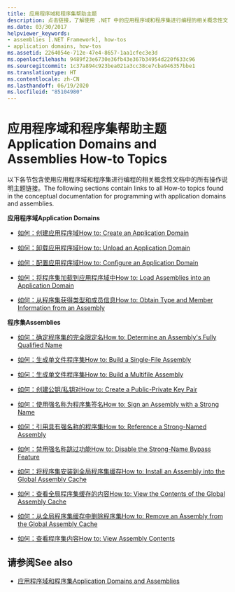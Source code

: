```yaml
---
title: 应用程序域和程序集帮助主题
description: 点击链接，了解使用 .NET 中的应用程序域和程序集进行编程的相关概念性文档中的用法主题。
ms.date: 03/30/2017
helpviewer_keywords:
- assemblies [.NET Framework], how-tos
- application domains, how-tos
ms.assetid: 2264054e-712e-47e4-8657-1aa1cfec3e3d
ms.openlocfilehash: 9489f23e6730e36fb43e367b34954d220f633c96
ms.sourcegitcommit: 1c37a894c923bea021a3cc38ce7cba946357bbe1
ms.translationtype: HT
ms.contentlocale: zh-CN
ms.lasthandoff: 06/19/2020
ms.locfileid: "85104980"
---
```

# <a name="application-domains-and-assemblies-how-to-topics"></a><span data-ttu-id="73459-103">应用程序域和程序集帮助主题</span><span class="sxs-lookup"><span data-stu-id="73459-103">Application Domains and Assemblies How-to Topics</span></span>
<span data-ttu-id="73459-104">以下各节包含使用应用程序域和程序集进行编程的相关概念性文档中的所有操作说明主题链接。</span><span class="sxs-lookup"><span data-stu-id="73459-104">The following sections contain links to all How-to topics found in the conceptual documentation for programming with application domains and assemblies.</span></span>  
  
 <span data-ttu-id="73459-105">**应用程序域**</span><span class="sxs-lookup"><span data-stu-id="73459-105">**Application Domains**</span></span>  
  
- [<span data-ttu-id="73459-106">如何：创建应用程序域</span><span class="sxs-lookup"><span data-stu-id="73459-106">How to: Create an Application Domain</span></span>](how-to-create-an-application-domain.md)  
  
- [<span data-ttu-id="73459-107">如何：卸载应用程序域</span><span class="sxs-lookup"><span data-stu-id="73459-107">How to: Unload an Application Domain</span></span>](how-to-unload-an-application-domain.md)  
  
- [<span data-ttu-id="73459-108">如何：配置应用程序域</span><span class="sxs-lookup"><span data-stu-id="73459-108">How to: Configure an Application Domain</span></span>](how-to-configure-an-application-domain.md)  
  
- [<span data-ttu-id="73459-109">如何：将程序集加载到应用程序域中</span><span class="sxs-lookup"><span data-stu-id="73459-109">How to: Load Assemblies into an Application Domain</span></span>](how-to-load-assemblies-into-an-application-domain.md)  
  
- [<span data-ttu-id="73459-110">如何：从程序集获得类型和成员信息</span><span class="sxs-lookup"><span data-stu-id="73459-110">How to: Obtain Type and Member Information from an Assembly</span></span>](../reflection-and-codedom/get-type-member-information.md)  
  
 <span data-ttu-id="73459-111">**程序集**</span><span class="sxs-lookup"><span data-stu-id="73459-111">**Assemblies**</span></span>  
  
- [<span data-ttu-id="73459-112">如何：确定程序集的完全限定名</span><span class="sxs-lookup"><span data-stu-id="73459-112">How to: Determine an Assembly's Fully Qualified Name</span></span>](../../standard/assembly/find-fully-qualified-name.md)  
  
- [<span data-ttu-id="73459-113">如何：生成单文件程序集</span><span class="sxs-lookup"><span data-stu-id="73459-113">How to: Build a Single-File Assembly</span></span>](build-single-file-assembly.md)  
  
- [<span data-ttu-id="73459-114">如何：生成单文件程序集</span><span class="sxs-lookup"><span data-stu-id="73459-114">How to: Build a Multifile Assembly</span></span>](build-multifile-assembly.md)  
  
- [<span data-ttu-id="73459-115">如何：创建公钥/私钥对</span><span class="sxs-lookup"><span data-stu-id="73459-115">How to: Create a Public-Private Key Pair</span></span>](../../standard/assembly/create-public-private-key-pair.md)  
  
- [<span data-ttu-id="73459-116">如何：使用强名称为程序集签名</span><span class="sxs-lookup"><span data-stu-id="73459-116">How to: Sign an Assembly with a Strong Name</span></span>](../../standard/assembly/sign-strong-name.md)  
  
- [<span data-ttu-id="73459-117">如何：引用具有强名称的程序集</span><span class="sxs-lookup"><span data-stu-id="73459-117">How to: Reference a Strong-Named Assembly</span></span>](../../standard/assembly/reference-strong-named.md)  
  
- [<span data-ttu-id="73459-118">如何：禁用强名称跳过功能</span><span class="sxs-lookup"><span data-stu-id="73459-118">How to: Disable the Strong-Name Bypass Feature</span></span>](../../standard/assembly/disable-strong-name-bypass-feature.md)  
  
- [<span data-ttu-id="73459-119">如何：将程序集安装到全局程序集缓存</span><span class="sxs-lookup"><span data-stu-id="73459-119">How to: Install an Assembly into the Global Assembly Cache</span></span>](install-assembly-into-gac.md)  
  
- [<span data-ttu-id="73459-120">如何：查看全局程序集缓存的内容</span><span class="sxs-lookup"><span data-stu-id="73459-120">How to: View the Contents of the Global Assembly Cache</span></span>](how-to-view-the-contents-of-the-gac.md)  
  
- [<span data-ttu-id="73459-121">如何：从全局程序集缓存中删除程序集</span><span class="sxs-lookup"><span data-stu-id="73459-121">How to: Remove an Assembly from the Global Assembly Cache</span></span>](how-to-remove-an-assembly-from-the-gac.md)  
  
- [<span data-ttu-id="73459-122">如何：查看程序集内容</span><span class="sxs-lookup"><span data-stu-id="73459-122">How to: View Assembly Contents</span></span>](../../standard/assembly/view-contents.md)  
  
## <a name="see-also"></a><span data-ttu-id="73459-123">请参阅</span><span class="sxs-lookup"><span data-stu-id="73459-123">See also</span></span>

- [<span data-ttu-id="73459-124">应用程序域和程序集</span><span class="sxs-lookup"><span data-stu-id="73459-124">Application Domains and Assemblies</span></span>](index.md)
